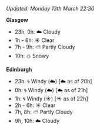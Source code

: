 *Updated: Monday 13th March 22:30*

**Glasgow**

* 23h, 0h: :cloud: Cloudy
* 1h - 6h: :sunny: Clear
* 7h - 9h: :partly_sunny: Partly Cloudy
* 10h: :snowman: Snowy

**Edinburgh**

* 23h: :cyclone: Windy (:cloud:) [:cloud: as of 20h]
* 0h: :cyclone: Windy (:cloud:) [:cloud: as of 21h]
* 1h: :cyclone: Windy (:sunny:) [:sunny: as of 22h]
* 2h - 6h: :sunny: Clear
* 7h, 8h: :partly_sunny: Partly Cloudy
* 9h, 10h: :cloud: Cloudy
